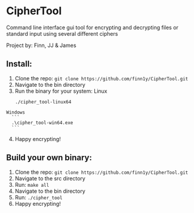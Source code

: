 # CipherTool

Command line interface gui tool for encrypting and decrypting files or standard input using several different ciphers

Project by: Finn, JJ & James

## Install:
  1. Clone the repo:
    ```
    git clone https://github.com/finn1y/CipherTool.git
    ```
  2. Navigate to the bin directory
  3. Run the binary for your system: 
    Linux
      ```
      ./cipher_tool-linux64
      ```
    Windows
      ```
      .\cipher_tool-win64.exe
      ```
  4. Happy encrypting!

## Build your own binary:
  1. Clone the repo:
    ```
    git clone https://github.com/finn1y/CipherTool.git
    ```
  2. Navigate to the src directory
  3. Run: 
    ```
    make all
    ```
  4. Navigate to the bin directory
  5. Run: 
    ```
    ./cipher_tool
    ```
  6. Happy encrypting!
